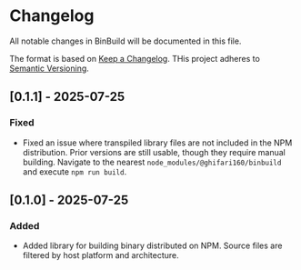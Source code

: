 <!-- markdownlint-disable MD024 -->

# Changelog

All notable changes in BinBuild will be documented in this file.

The format is based on [Keep a Changelog](https://keepachangelog.com/en/1.1.0/).
THis project adheres to [Semantic Versioning](https://semver.org/spec/v2.0.0.html).

## [0.1.1] - 2025-07-25

### Fixed

- Fixed an issue where transpiled library files are not included in the NPM distribution.
  Prior versions are still usable, though they require manual building.
  Navigate to the nearest `node_modules/@ghifari160/binbuild` and execute `npm run build`.

## [0.1.0] - 2025-07-25

### Added

- Added library for building binary distributed on NPM.
  Source files are filtered by host platform and architecture.
